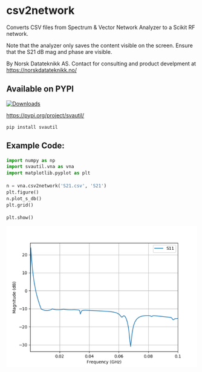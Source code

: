 # csv2network
Converts CSV files from Spectrum & Vector Network Analyzer to a Scikit RF network.

Note that the analyzer only saves the content visible on the screen. Ensure that the S21 dB mag and phase are visible.

By Norsk Datateknikk AS. Contact for consulting and product develpment at https://norskdatateknikk.no/

## Available on PYPI
[![Downloads](https://pepy.tech/badge/svautil)](https://pepy.tech/project/svautil)

https://pypi.org/project/svautil/
```
pip install svautil
```

## Example Code:

```python
import numpy as np
import svautil.vna as vna
import matplotlib.pyplot as plt

n = vna.csv2network('S21.csv', 'S21')
plt.figure()
n.plot_s_db()
plt.grid()

plt.show()
```

![Resulting Image](result.png)
